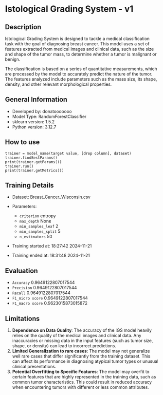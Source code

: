 
# Istological Grading System - v1

## Description
Istological Grading System is designed to tackle a medical classification task with the goal of diagnosing breast cancer. This model uses a set of features extracted from medical images and clinical data, such as the size and shape of the tumor mass, to determine whether a tumor is malignant or benign.

The classification is based on a series of quantitative measurements, which are processed by the model to accurately predict the nature of the tumor. The features analyzed include parameters such as the mass size, its shape, density, and other relevant morphological properties.

## General Information 
- Developed by: donatooooooo
- Model Type: RandomForestClassifier
- sklearn version: 1.5.2
- Python version: 3.12.7

## How to use
```
trainer = model_name(target value, [drop column], dataset)
trainer.findBestParams()
print(trainer.getParams())
trainer.run()
print(trainer.getMetrics())
```

## Training Details
- Dataset: Breast_Cancer_Wisconsin.csv
- Parameters: 
    - `criterion` entropy
    - `max_depth` None
    - `min_samples_leaf` 2
    - `min_samples_split` 5
    - `n_estimators` 50
    
- Training started at: 18:27:42 2024-11-21
- Training ended at: 18:31:48 2024-11-21

## Evaluation
- `Accuracy` 0.9649122807017544
- `Precision` 0.9649122807017544
- `Recall` 0.9649122807017544
- `F1_micro score` 0.9649122807017544
- `F1_macro score` 0.9623015873015872

## Limitations
1. **Dependence on Data Quality**: The accuracy of the IGS model heavily relies on the quality of the medical images and clinical data. Any inaccuracies or missing data in the input features (such as tumor size, shape, or density) can lead to incorrect predictions.
2. **Limited Generalization to rare cases**: The model may not generalize well rare cases that differ significantly from the training dataset. This can affect its performance in diagnosing atypical tumor types or unusual clinical presentations.
3. **Potential Overfitting to Specific Features**: The model may overfit to certain features that are highly represented in the training data, such as common tumor characteristics. This could result in reduced accuracy when encountering tumors with different or less common attributes.
